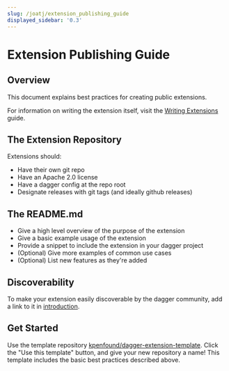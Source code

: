 ```yaml
---
slug: /joatj/extension_publishing_guide
displayed_sidebar: '0.3'
---
```


# Extension Publishing Guide

## Overview

This document explains best practices for creating public extensions.

For information on writing the extension itself, visit the [Writing Extensions](bnzm7-writing_extensions.md) guide.

## The Extension Repository

Extensions should:
* Have their own git repo
* Have an Apache 2.0 license
* Have a dagger config at the repo root
* Designate releases with git tags (and ideally github releases)

## The README.md

* Give a high level overview of the purpose of the extension
* Give a basic example usage of the extension
* Provide a snippet to include the extension in your dagger project
* (Optional) Give more examples of common use cases
* (Optional) List new features as they're added

## Discoverability

To make your extension easily discoverable by the dagger community, add a link to it in [introduction](../unxpq-introduction.md).

## Get Started

Use the template repository [kpenfound/dagger-extension-template](https://github.com/kpenfound/dagger-extension-template). Click the "Use this template" button, and give your new repository a name! This template includes the basic best practices described above.
